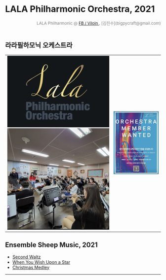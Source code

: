 
# LALA Philharmonic Orchestra, 2021

<div align='right'><font size=2 color='gray'>LALA Philharmonic  @ <font color='blue'><a href='https://www.facebook.com/jskim.kr'>FB / Viloin </a></font>, [김진수](bigpycraft@gmail.com)</font></div>
<br>

## 라라필하모닉 오케스트라
<table border=0>
  <tr>
    <td width=='50%>
      <img src="./images/img_main_front.png">
      <img src="./images/mem_practice.jpg">
    </td>
    <td width=='50%>
      <img src="./images/mem_wanted.jpg">
    </td>
  </tr>
</table>

## Ensemble Sheep Music, 2021
- [Second Waltz ][Msheet-10-1]
- [When You Wish Upon a Star ][Msheet-10-2]
- [Christmas Medley ][Msheet-11-1]

<hr>

[Msheet-10-1]: ./sheet_music/10_second_waltz                            "Go Msheet-10-1"
[Msheet-10-2]: ./sheet_music/10_when_you_wish_upon_a_star        "Go Msheet-10-2"
[Msheet-11-1]: ./sheet_music/11_christmas_medley                       "Go Msheet-11-1"

